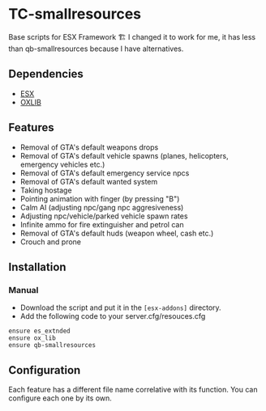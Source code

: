 # TC-smallresources
Base scripts for ESX Framework :building_construction:
I changed it to work for me, it has less than qb-smallresources because I have alternatives.

## Dependencies
- [ESX](https://github.com/esx-framework/esx-core)
- [OXLIB](https://github.com/overextended/ox_lib)
## Features
- Removal of GTA's default weapons drops
- Removal of GTA's default vehicle spawns (planes, helicopters, emergency vehicles etc.)
- Removal of GTA's default emergency service npcs
- Removal of GTA's default wanted system
- Taking hostage
- Pointing animation with finger (by pressing "B")
- Calm AI (adjusting npc/gang npc aggresiveness)
- Adjusting npc/vehicle/parked vehicle spawn rates
- Infinite ammo for fire extinguisher and petrol can
- Removal of GTA's default huds (weapon wheel, cash etc.)
- Crouch and prone



## Installation
### Manual
- Download the script and put it in the `[esx-addons]` directory.
- Add the following code to your server.cfg/resouces.cfg
```
ensure es_extnded
ensure ox_lib
ensure qb-smallresources
```

## Configuration
Each feature has a different file name correlative with its function. You can configure each one by its own.
